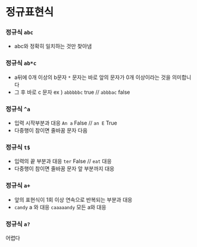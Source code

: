 # 정규표현식

### 정규식 `abc`

- abc와 정확히 일치하는 것만 찾아냄



### 정규식 `ab*c`

- a뒤에 0개 이상의 b문자 `*` 문자는 바로 앞의 문자가 0개 이상이라는 것을 의미합니다
- 그 후 바로 c 문자 ex ) `abbbbbc`  true // `abbbac` false

### 정규식 `^a`

- 입력 시작부분과 대응 `An a` False // `an E` True
- 다중행이 참이면 줄바꿈 문자 다음

### 정규식 `t$`

- 입력의 끝 부분과 대응 `ter` False // `eat` 대응
- 다중행이 참이면 줄바꿈 문자 앞 부분까지 대응

### 정규식 `a+`

- 앞의 표현식이 1회 이상 연속으로 반복되는 부분과 대응
- `candy`  a 와 대응 `caaaaandy` 모든 a와 대응

### 정규식 `a?`

어렵다


